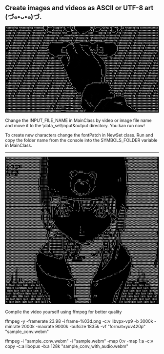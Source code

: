 ## Create images and videos as ASCII or UTF-8 art  (づ๑•ᴗ•๑)づ.


![preview](https://github.com/AndreiIljuhin/ascii-2L/blob/master/preview0.gif)

Change the INPUT_FILE_NAME in MainClass by video or image file name and move it to the \data_set\input&output directory. You kan run now!

To create new characters change the fontPatch in NewSet class. Run and copy the folder name from the console into the SYMBOLS_FOLDER variable in MainClass.

***

![preview](https://github.com/AndreiIljuhin/ascii-2L/blob/master/preview2.png)

Compile the video yourself using ffmpeg for better quality

ffmpeg -y -framerate 23.98 -i frame-%03d.png -c:v libvpx-vp9 -b 3000k -minrate 2000k -maxrate 9000k -bufsize 1835k -vf "format=yuv420p" "sample_conv.webm"

ffmpeg -i "sample_conv.webm" -i "sample.webm" -map 0:v -map 1:a -c:v copy -c:a libopus -b:a 128k "sample_conv_with_audio.webm"
